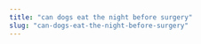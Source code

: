 ```yaml
---
title: "can dogs eat the night before surgery"
slug: "can-dogs-eat-the-night-before-surgery"
---
```


